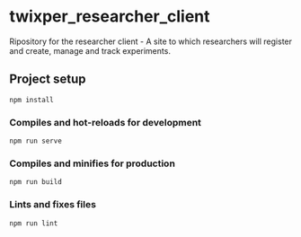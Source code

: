 # twixper_researcher_client
Ripository for the researcher client - A site to which researchers will register and create, manage and track experiments.

## Project setup
```
npm install
```

### Compiles and hot-reloads for development
```
npm run serve
```

### Compiles and minifies for production
```
npm run build
```

### Lints and fixes files
```
npm run lint
```
